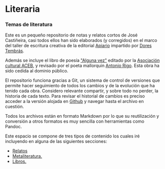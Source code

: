 # Literaria

### Temas de literatura

Este es un pequeño repositorio de notas y relatos cortos de José Castiñeira, casi todos ellos han sido elaborados (y corregidos) en el marco del taller de escritura creativa de la editorial [Apiario](
http://apiario.eu/) impartido por [Dores Tembrás](https://gl.m.wikipedia.org/wiki/Dores_Tembr%C3%A1s).

Además se incluye el libro de poesía ["Alguna vez"](https://www.bibliotecavirtualaceb.org/alguna-vez/#) editado por la [Asociación cultural ACEB](https://www.bibliotecavirtualaceb.org), y revisado por el poeta mallorquin [Antonio Rigo](https://www.google.com/search?client=firefox-b-m&q=Antonio+Rigo&stick=H4sIAAAAAAAAAONgVuLRT9c3NDQxyKgyyUkHAHTEPikQAAAA&sa=X&ved=2ahUKEwjWqt7_pNLrAhXBA2MBHTM9B2QQ6RMwC3oECAIQAwesta). Esta obra ha sido cedida al dominio público. 

El repositorio funciona gracias a Git, un sistema de control de versiones que permite hacer seguimiento de todos los cambios y de la evolución que ha tenido cada obra. Considero relevante compartir, y sobre todo no perder, la historia de cada texto. Para revisar el historial de cambios es preciso acceder a la versión alojada en [Github](https://github.com/jmcastinheira/literaria) y navegar hasta el archivo en cuestión. 

Todos los archivos están en formato Markdown por lo que su reutilización y conversión a otros formatos es muy sencilla con herramientas como Pandoc. 

Este espacio se compone de tres tipos de contenido los cuales iré incluyendo en alguna de las siguientes secciones:

- [Relatos](https://notas.entelequia.info/relatos)
- [Metaliteratura.](https://notas.entelequia.info/metaliteraria)
- [Libros.](https://notas.entelequia.info/libros)
